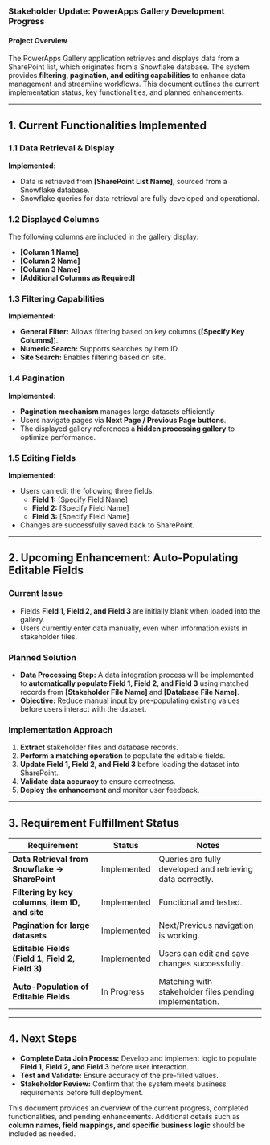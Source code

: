 ### **Stakeholder Update: PowerApps Gallery Development Progress**  

#### **Project Overview**  
The PowerApps Gallery application retrieves and displays data from a SharePoint list, which originates from a Snowflake database. The system provides **filtering, pagination, and editing capabilities** to enhance data management and streamline workflows. This document outlines the current implementation status, key functionalities, and planned enhancements.  

---

## **1. Current Functionalities Implemented**  

### **1.1 Data Retrieval & Display**  
**Implemented:**  
- Data is retrieved from **[SharePoint List Name]**, sourced from a Snowflake database.  
- Snowflake queries for data retrieval are fully developed and operational.  

### **1.2 Displayed Columns**  
The following columns are included in the gallery display:  
- **[Column 1 Name]**  
- **[Column 2 Name]**  
- **[Column 3 Name]**  
- **[Additional Columns as Required]**  

### **1.3 Filtering Capabilities**  
**Implemented:**  
- **General Filter:** Allows filtering based on key columns (**[Specify Key Columns]**).  
- **Numeric Search:** Supports searches by item ID.  
- **Site Search:** Enables filtering based on site.  

### **1.4 Pagination**  
**Implemented:**  
- **Pagination mechanism** manages large datasets efficiently.  
- Users navigate pages via **Next Page / Previous Page buttons**.  
- The displayed gallery references a **hidden processing gallery** to optimize performance.  

### **1.5 Editing Fields**  
**Implemented:**  
- Users can edit the following three fields:  
  - **Field 1:** [Specify Field Name]  
  - **Field 2:** [Specify Field Name]  
  - **Field 3:** [Specify Field Name]  
- Changes are successfully saved back to SharePoint.  

---

## **2. Upcoming Enhancement: Auto-Populating Editable Fields**  

### **Current Issue**  
- Fields **Field 1, Field 2, and Field 3** are initially blank when loaded into the gallery.  
- Users currently enter data manually, even when information exists in stakeholder files.  

### **Planned Solution**  
- **Data Processing Step:** A data integration process will be implemented to **automatically populate Field 1, Field 2, and Field 3** using matched records from **[Stakeholder File Name]** and **[Database File Name]**.  
- **Objective:** Reduce manual input by pre-populating existing values before users interact with the dataset.  

### **Implementation Approach**  
1. **Extract** stakeholder files and database records.  
2. **Perform a matching operation** to populate the editable fields.  
3. **Update Field 1, Field 2, and Field 3** before loading the dataset into SharePoint.  
4. **Validate data accuracy** to ensure correctness.  
5. **Deploy the enhancement** and monitor user feedback.  

---

## **3. Requirement Fulfillment Status**  

| Requirement                                      | Status        | Notes |
|--------------------------------------------------|--------------|-------|
| **Data Retrieval from Snowflake → SharePoint**  | Implemented  | Queries are fully developed and retrieving data correctly. |
| **Filtering by key columns, item ID, and site** | Implemented  | Functional and tested. |
| **Pagination for large datasets**               | Implemented  | Next/Previous navigation is working. |
| **Editable Fields (Field 1, Field 2, Field 3)** | Implemented  | Users can edit and save changes successfully. |
| **Auto-Population of Editable Fields**         | In Progress  | Matching with stakeholder files pending implementation. |

---

## **4. Next Steps**  
- **Complete Data Join Process:** Develop and implement logic to populate **Field 1, Field 2, and Field 3** before user interaction.  
- **Test and Validate:** Ensure accuracy of the pre-filled values.  
- **Stakeholder Review:** Confirm that the system meets business requirements before full deployment.  

This document provides an overview of the current progress, completed functionalities, and pending enhancements. Additional details such as **column names, field mappings, and specific business logic** should be included as needed.
